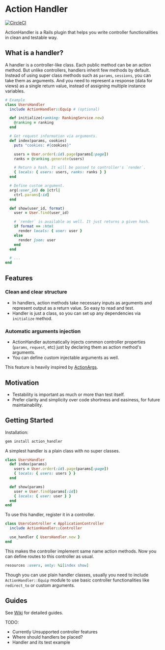 # Action Handler

[![CircleCI](https://circleci.com/gh/ryym/action_handler.svg?style=svg)](https://circleci.com/gh/ryym/action_handler)

ActionHandler is a Rails plugin that helps you write controller functionalities in clean and testable way.

## What is a handler?

A handler is a controller-like class. Each public method can be an action method.
But unlike controllers, handlers inherit few methods by default.
Instead of using super class methods such as `params`, `sessions`, you can take them as arguments.
And you need to represent a response (data for views) as a single return value,
instead of assigning multiple instance variables.

```ruby
# Example
class UsersHandler
  include ActionHandler::Equip # (optional)

  def initialize(ranking: RankingService.new)
    @ranking = ranking
  end

  # Get request information via arguments.
  def index(params, cookies)
    puts "cookies: #{cookies}"

    users = User.order(:id).page(params[:page])
    ranks = @ranking.generate(users)

    # Return a hash. It will be passed to controller's `render`.
    { locals: { users: users, ranks: ranks } }
  end

  # Define custom argument.
  arg(:user_id) do |ctrl|
    ctrl.params[:id]
  end

  def show(user_id, format)
    user = User.find(user_id)

    # `render` is available as well. It just returns a given hash.
    if format == :html
      render locals: { user: user }
    else
      render json: user
    end
  end

  # ...
end
```

## Features

### Clean and clear structure

- In handlers, action methods take necessary inputs as arguments and represent output as a return value.
  So easy to read and test.
- Handler is just a class, so you can set up any dependencies via `initialize` method.

### Automatic arguments injection

- ActionHandler automatically injects common controller properties (`params`, `request`, etc)
  just by declaring them as action method's arguments.
- You can define custom injectable arguments as well.

This feature is heavily inspired by [ActionArgs](https://github.com/asakusarb/action_args).

## Motivation

- Testability is important as much or more than test itself.
- Prefer clarity and simplicity over code shortness and easiness, for future maintainability.

## Getting Started

Installation:

```bash
gem install action_handler
```

A simplest handler is a plain class with no super classes.

```ruby
class UsersHandler
  def index(params)
    users = User.order(:id).page(params[:page])
    { locals: { users: users } }
  end

  def show(params)
    user = User.find(params[:id])
    { locals: { user: user } }
  end
end
```

To use this handler, register it in a controller.

```ruby
class UsersController < ApplicationController
  include ActionHandler::Controller

  use_handler { UsersHandler.new }
end
```

This makes the controller implement same name action methods.
Now you can define routes to this controller as usual.

```ruby
resources :users, only: %i[index show]
```


Though you can use plain handler classes, usually you need to include `ActionHandler::Equip` module
to use basic controller functionalities like `redirect_to` or custom arguments.

## Guides

See [Wiki][wiki] for detailed guides.

[wiki]: https://github.com/ryym/action_handler/wiki

TODO:

- Currently Unsupported controller features
- Where should handlers be placed?
- Handler and its test example
